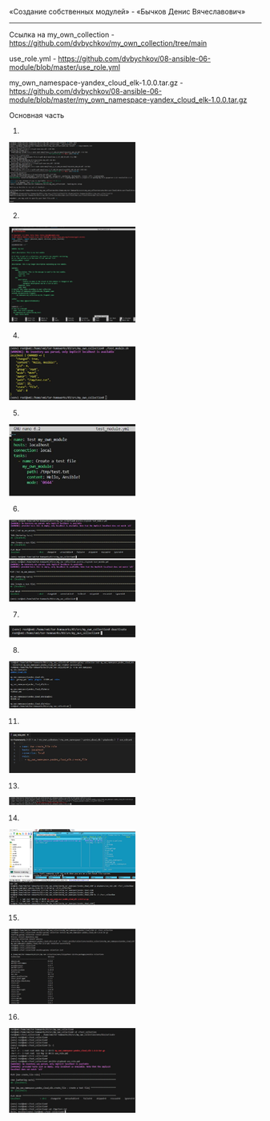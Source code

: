 
«Создание собственных модулей» - «Бычков Денис Вячеславович»      
    
--- 
Ссылка на my_own_collection - https://github.com/dvbychkov/my_own_collection/tree/main

use_role.yml - https://github.com/dvbychkov/08-ansible-06-module/blob/master/use_role.yml

my_own_namespace-yandex_cloud_elk-1.0.0.tar.gz - https://github.com/dvbychkov/08-ansible-06-module/blob/master/my_own_namespace-yandex_cloud_elk-1.0.0.tar.gz


Основная часть

1.

<img src = "img/1.JPG" width = 50%>


2. 

<img src = "img/2.JPG" width = 50%>


4. 

<img src = "img/4.JPG" width = 50%>


5.

<img src = "img/5.JPG" width = 50%>


6. 

<img src = "img/6.JPG" width = 50%>
<img src = "img/61.JPG" width = 50%>


7.

<img src = "img/7.JPG" width = 50%>


8. 

<img src = "img/8.JPG" width = 50%>


11. 

<img src = "img/11.JPG" width = 50%>


13. 

<img src = "img/13.JPG" width = 50%>


14. 

<img src = "img/14.JPG" width = 50%>


15. 

<img src = "img/15.JPG" width = 50%>


16. 

<img src = "img/16.JPG" width = 50%>